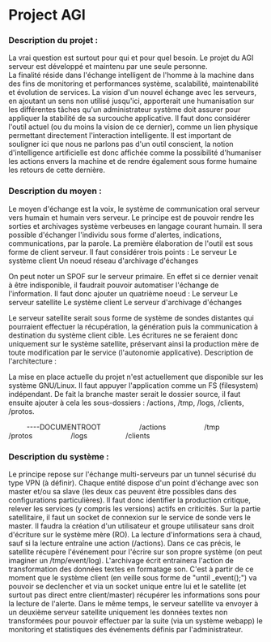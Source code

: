# Project AGI

### Description du projet :

La vrai question est surtout pour qui et pour quel besoin. Le projet du AGI serveur est développé et maintenu par une seule personne.	
La finalité réside dans l'échange intelligent de l'homme à la machine dans des fins de monitoring et performances système, scalabilité, maintenabilité et évolution de services. La vision d'un nouvel échange avec les serveurs, en ajoutant un sens non utilisé jusqu'ici, apporterait une humanisation sur les différentes tâches qu'un administrateur système doit assurer pour appliquer la stabilité de sa surcouche applicative. Il faut donc considérer l'outil actuel (ou du moins la vision de ce dernier), comme un lien physique permettant directement l'interaction intelligente. Il est important de souligner ici que nous ne parlons pas d'un outil conscient, la notion d'intelligence artificielle est donc affichée comme la possibilité d'humaniser les actions envers la machine et de rendre également sous forme humaine les retours de cette dernière.

### Description du moyen :

Le moyen d'échange est la voix, le système de communication oral serveur vers humain et humain vers serveur. Le principe est de pouvoir rendre les sorties et archivages système verbeuses en langage courant humain. Il sera possible d'échanger l'individu sous forme d'alertes, indications, communications, par la parole. 
La première élaboration de l'outil est sous forme de client serveur. Il faut considérer trois points : 
Le serveur
Le système client
Un noeud réseau d'archivage d'échanges

On peut noter un SPOF sur le serveur primaire. En effet si ce dernier venait à être indisponible, il faudrait pouvoir automatiser l'échange de l'information. Il faut donc ajouter un quatrième noeud :
Le serveur
Le serveur satellite
Le système client
Le serveur d'archivage d'échanges

Le serveur satellite serait sous forme de système de sondes distantes qui pourraient effectuer la récupération, la génération puis la communication à destination du système client cible. Les écritures ne se feraient donc uniquement sur le système satellite, préservant ainsi la production mère de toute modification par le service (l'autonomie applicative).
Description de l'architecture :

La mise en place actuelle du projet n'est actuellement que disponible sur les système GNU/Linux. 
Il faut appuyer l'application comme un FS (filesystem) indépendant. De fait la branche master serait le dossier source, il faut ensuite ajouter à cela les sous-dossiers : /actions, /tmp, /logs, /clients, /protos. 

    ----DOCUMENTROOT 
        /actions 
        /tmp 
        /protos 
        /logs 
        /clients

### Description du système :

Le principe repose sur l'échange multi-serveurs par un tunnel sécurisé du type VPN (à définir). Chaque entité dispose d'un point d'échange avec son master et/ou sa slave (les deux cas peuvent être possibles dans des configurations particulières). Il faut donc identifier la production critique, relever les services (y compris les versions) actifs en criticités. Sur la partie satellitaire, il faut un socket de connexion sur le service de sonde vers le master. Il faudra la création d'un utilisateur et groupe utilisateur sans droit d'écriture sur le système mère (RO). La lecture d'informations sera à chaud, sauf si la lecture entraîne une action (/actions). Dans ce cas précis, le satellite récupère l'événement pour l'écrire sur son propre système (on peut imaginer un /tmp/event/log). L'archivage écrit entrainera l'action de transformation des données textes en formatage son. C'est à partir de ce moment que le système client (en veille sous forme de "until _event();") va pouvoir se declencher et via un socket unique entre lui et le satellite (et surtout pas direct entre client/master) récupérer les informations sons pour la lecture de l'alerte. Dans le même temps, le serveur satellite va envoyer à un deuxième serveur satellite uniquement les données textes non transformées pour pouvoir effectuer par la suite (via un système webapp) le monitoring et statistiques des événements définis par l'administrateur.
